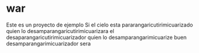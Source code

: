 # war
Este es un proyecto de ejemplo
Si el cielo esta pararangaricutirimicuarizado
quien lo desamparangaricutirimicuarizara
el desaparangaricutirimicuarizador
quien lo desamparangarimicuarize
buen desamparangarimicuarizador sera
